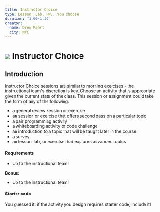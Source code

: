 ```yaml
---
title: Instructor Choice
type: Lesson, Lab, HW...You choose!
duration: "1:00-1:30"
creator:
  name: Drew Mahrt
  city: NYC
---
```


# ![](https://ga-dash.s3.amazonaws.com/production/assets/logo-9f88ae6c9c3871690e33280fcf557f33.png) Instructor Choice

## Introduction

Instructor Choice sessions are similar to morning exercises - the instructional team's discretion is key.  Choose an activity that is appropriate given the current state of the class. This session or assignment could take the form of any of the following:

- a general review session or exercise
- an session or exercise that offers second pass on a particular topic
- a pair programming activity
- a whiteboarding activity or code challenge
- an introduction to a topic that will be taught later in the course
- a survey
- an lesson, lab, or exercise that explores advanced topics

#### Requirements

- Up to the instructional team!

**Bonus:**
- Up to the instructional team!

#### Starter code

You guessed it: if the activity you design requires starter code, include it!
